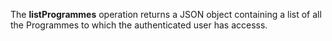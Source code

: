 The **listProgrammes** operation returns a JSON object containing a list of all the Programmes to which the authenticated user has accesss.
